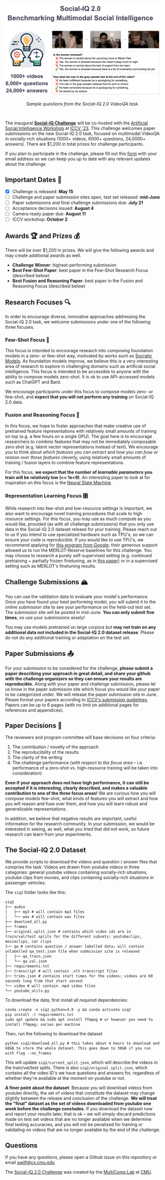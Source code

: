 <!-- # The Social-IQ 2.0 Challenge -->
![alt text](_assets/siq_banner2.jpg)
<p align="center">
<em>Sample questions from the Social-IQ 2.0 VideoQA task.</em>
</p>
&nbsp;&nbsp;&nbsp;&nbsp;

The inaugural <b>[Social-IQ Challenge](https://cmu-multicomp-lab.github.io/social-iq-2.0/)</b> will be co-hosted with the [Artificial Social Intelligence Workshop](https://sites.google.com/view/asi-iccv-2023/home) at [ICCV '23](https://iccv2023.thecvf.com). This challenge welcomes paper submissions on the new Social-IQ 2.0 task, focused on multimodal VideoQA in socially-rich situations (1000+ videos, 6000+ questions, 24,0000+ answers). There are $1,200 in total prizes for challenge participants.

If you plan to participate in the challenge, please fill out this [form](https://forms.gle/ZVTAvNunBQUa9ncJ6) with your email address so we can keep you up to date with any relevant updates about the challenge.

## Important Dates 📅
- [x] Challenge is released: <b>May 15</b>
- [ ] Challenge and paper submission sites open, test set released: <b>mid-June</b>
- [ ] Paper submissions and final challenge submissions due: <b>July 21</b>
- [ ] Acceptance decisions issued: <b>August 4</b>
- [ ] Camera ready paper due: <b>August 11</b>
- [ ] ICCV workshop: <b>October 2</b>

## Awards 🏆 and Prizes 💰
There will be over $1,200 in prizes. We will give the following awards and may create additional awards as well.
- **Challenge Winner**: highest-performing submission
- **Best Few-Shot Paper**: best paper in the Few-Shot Research Focus (described below)
- **Best Fusion and Reasoning Paper**: best paper in the Fusion and Reasoning Focus (described below)

## Research Focuses 🔍
In order to encourage diverse, innovative approaches addressing the Social-IQ 2.0 task, we welcome submissions under one of the following three focuses.

### Few-Shot Focus 🎯
This focus is intended to encourage research into composing foundation models in a zero- or few-shot way, motivated by works such as [Socratic Models](https://socraticmodels.github.io/). As foundation models improve, we believe this is a very interesting area of research to explore in challenging domains such as artificial social intelligence. This focus is intended to be accessible to anyone with the ability to compose models zero-shot. It is ok to use API-accessed models such as ChatGPT and Bard.

We encourage participants under this focus to compose models zero- or few-shot, and **expect that you will not perform any training** on Social-IQ 2.0 data.

### Fusion and Reasoning Focus 🧠
In this focus, we hope to foster approaches that make creative use of pretrained feature representations with relatively small amounts of training on top (e.g. a few hours on a single GPU).  The goal here is to encourage researchers to *combine* features that may not be immediately composable zero shot (e.g. latent vector representations instead of text). We encourage you to think about *which features you can extract* and *how you can fuse or reason over those features* cleverly, using relatively small amounts of training / fusion layers to combine feature representations.

For this focus, **we expect that the number of *learnable parameters* you train will be relatively low (<< 1e+9)**. An interesting paper to look at for inspiration on this focus is the [Neural State Machine](https://arxiv.org/pdf/1907.03950.pdf).

### Representation Learning Focus 🎛️
While research into few-shot and low-resource settings is important, we also want to encourage novel training procedures that scale to high resource settings. For this focus, you may use as much compute as you would like, provided (as with all challenge submissions) that you only use data in the Social-IQ 2.0 dataset release for your training. Please reach out to us if you intend to use specialized hardware such as TPU's, so we can ensure your code is reproducible. If you would like to use TPU's, we recommend applying for [this program from Google](https://sites.research.google/trc/about/); their generous support allowed us to run the MERLOT-Reserve baselines for this challenge. You may choose to research a purely self-supervised setting (e.g. continued pretraining + partially frozen finetuning, as in [this paper](https://arxiv.org/pdf/2208.01036.pdf)) or in a supervised setting such as MERLOT's finetuning results.

## Challenge Submissions 🏔️
You can use the validation data to evaluate your model's performance. Once you have found your best performing model, you will submit it to the online submission site to see your performance on the held-out test set. The submission site will be posted in mid-June. **You can only submit five times**, so use your submissions wisely!

You may use models pretrained on large corpora but **may not train on any additional data not included in the Social-IQ 2.0 dataset release**. Please do not do any additional training or adaptation on the test set.

## Paper Submissions 📤
For your submission to be considered for the challenge, **please submit a paper describing your approach in great detail, and share your github with the challenge organizers so they can ensure your results are reproducible.** Along with your paper and challenge submission, please let us know in the paper submission site which focus you would like your paper to be categorized under. We will release the paper submission site in June. Please format your papers according to [ICCV's submission guidelines](https://iccv2023.thecvf.com/submission.guidelines-361600-2-20-16.php). Papers can be up to 6 pages (with no limit on additional pages for references and appendices).

## Paper Decisions 🎉
The reviewers and program committee will base decisions on four criteria:
1. The contribution / novelty of the approach
2. The reproducibility of the results
3. The clarity of the writing
4. The challenge performance (*with respect to the focus area* – i.e. performance of a zero-shot vs. high-resource training will be taken into consideration)

**Even if your approach does not have high performance, it can still be accepted if it is interesting, clearly described, and makes a valuable contribution to one of the three focus areas!** We are curious how you will compose models few-shot, what kinds of features you will extract and how you will reason and fuse over them, and how you will learn robust and generalizable representations.

In addition, we believe that negative results are important, useful information for the research community. In your submission, we would be interested in seeing, as well, what you tried that did not work, so future research can learn from your experiments. 

## The Social-IQ 2.0 Dataset
We provide scripts to download the videos and question / answer files that comprise the task. Videos are drawn from youtube videos in three categories: general youtube videos containing socially-rich situations, youtube clips from movies, and clips containing socially-rich situations in passenger vehicles.

The `siq2` folder looks like this:
```
siq2
├── audio
│   ├── mp3 # will contain mp3 files
│   └── wav # will contain wav files
├── download_all.py
├── frames
├── original_split.json # contains which video ids are in train/val/test splits for the different subsets: youtubeclips, movieclips, car clips
├── qa # contains question / answer labelled data; will contain unlabelled qa_test.json file when submission site is released
│   ├── qa_train.json
│   └── qa_val.json
├── requirements.txt
├── transcript # will contain .vtt transcript files
├── trims.json # contains start times for the videos; videos are 60 seconds long from that start second
└── video # will contain .mp4 video files
└── youtube_utils.py
```

To download the data, first install all required dependencies:
```
conda create -n siq2 python=3.8 -y && conda activate siq2
pip install -r requirements.txt
sudo apt update && sudo apt install ffmpeg # or however you need to install ffmpeg; varies per machine
```

Then, run the following to download the dataset
```
python siq2/download_all.py # this takes about 4 hours to download and 60GB to store the whole dataset. This goes down to 30GB if you run with flag --no_frames
```
This will update `siq2/current_split.json`, which will describe the videos in the train/val/test splits. There is also `siq2/original_split.json`, which contains all the video ID's we have questions and answers for, regardless of whether they're available at the moment on youtube or not.

**A finer point about the dataset**: Because you will download videos from youtube directly, the set of videos that constitute the dataset may change slightly between the release and conclusion of the challenge. **We will treat the "final" dataset as the set of videos downloaded from youtube one week before the challenge concludes**. If you download the dataset now and report your results later, that is ok – we will simply discard predictions made on test set videos that are no longer available when we determine final testing accuracies, and you will not be penalized for training or validating on videos that are no longer available by the end of the challenge.

## Questions
If you have any questions, please open a Github issue on this repository or email awilf@cs.cmu.edu

The [Social-IQ 2.0 Challenge](https://cmu-multicomp-lab.github.io/social-iq-2.0/) was created by the [MultiComp Lab](http://multicomp.cs.cmu.edu) at [CMU](https://www.cmu.edu). 
